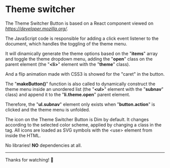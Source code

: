 # Theme switcher 

The Theme Switcher Button is based on a React component viewed on *https://developer.mozilla.org/*.

The JavaScript code is responsible for adding a click event listener to the document, which handles the toggling of the theme menu.

It will dinamically generate the theme options based on the "**items**" array and toggle the theme dropdown menu, adding the "**open**" class on the parent element (the "**&lt;li>**" element with the "**theme**" class).

And a flip animation made with CSS3 is showed for the "caret" in the button.

The "**makeButton()**" function is also called to dynamically construct the theme menu inside an unordered list (the "**&lt;ul>**" element with the "**subnav**" class) and append it to the "**li.theme.open**" parent element.

Therefore, the "**ul.subnav**" element only exists when "**button.action**" is clicked and the theme menu is unfolded.

The icon on the Theme Switcher Button is Dim by default. It changes according to the selected color scheme, applied by changing a class in the <html> tag. All icons are loaded as SVG symbols with the &lt;use&gt; element from inside the HTML.

No libraries! **NO** dependencies at all.

---
Thanks for watching! 👏
